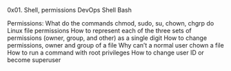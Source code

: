 0x01. Shell, permissions
DevOps
Shell
Bash



Permissions:
	What do the commands chmod, sudo, su, chown, chgrp do
	Linux file permissions
	How to represent each of the three sets of permissions (owner, group, and other) as a single digit
	How to change permissions, owner and group of a file
	Why can’t a normal user chown a file
	How to run a command with root privileges
	How to change user ID or become superuser
